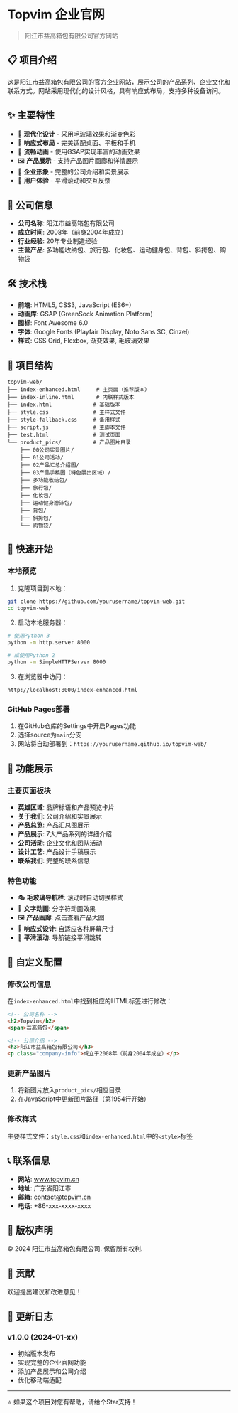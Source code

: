 # Topvim 企业官网

> 阳江市益高箱包有限公司官方网站

## 📋 项目介绍

这是阳江市益高箱包有限公司的官方企业网站，展示公司的产品系列、企业文化和联系方式。网站采用现代化的设计风格，具有响应式布局，支持多种设备访问。

## ✨ 主要特性

- 🎨 **现代化设计** - 采用毛玻璃效果和渐变色彩
- 📱 **响应式布局** - 完美适配桌面、平板和手机
- 🚀 **流畅动画** - 使用GSAP实现丰富的动画效果
- 🖼️ **产品展示** - 支持产品图片画廊和详情展示
- 💼 **企业形象** - 完整的公司介绍和实景展示
- 🌟 **用户体验** - 平滑滚动和交互反馈

## 🏢 公司信息

- **公司名称**: 阳江市益高箱包有限公司
- **成立时间**: 2008年（前身2004年成立）
- **行业经验**: 20年专业制造经验
- **主营产品**: 多功能收纳包、旅行包、化妆包、运动健身包、背包、斜挎包、购物袋

## 🛠️ 技术栈

- **前端**: HTML5, CSS3, JavaScript (ES6+)
- **动画库**: GSAP (GreenSock Animation Platform)
- **图标**: Font Awesome 6.0
- **字体**: Google Fonts (Playfair Display, Noto Sans SC, Cinzel)
- **样式**: CSS Grid, Flexbox, 渐变效果, 毛玻璃效果

## 📂 项目结构

```
topvim-web/
├── index-enhanced.html     # 主页面（推荐版本）
├── index-inline.html       # 内联样式版本
├── index.html             # 基础版本
├── style.css              # 主样式文件
├── style-fallback.css     # 备用样式
├── script.js              # 主脚本文件
├── test.html              # 测试页面
└── product_pics/          # 产品图片目录
    ├── 00公司实景图片/
    ├── 01公司活动/
    ├── 02产品汇总介绍图/
    ├── 03产品手稿图（特色展出区域）/
    ├── 多功能收纳包/
    ├── 旅行包/
    ├── 化妆包/
    ├── 运动健身游泳包/
    ├── 背包/
    ├── 斜挎包/
    └── 购物袋/
```

## 🚀 快速开始

### 本地预览

1. 克隆项目到本地：
```bash
git clone https://github.com/yourusername/topvim-web.git
cd topvim-web
```

2. 启动本地服务器：
```bash
# 使用Python 3
python -m http.server 8000

# 或使用Python 2
python -m SimpleHTTPServer 8000
```

3. 在浏览器中访问：
```
http://localhost:8000/index-enhanced.html
```

### GitHub Pages部署

1. 在GitHub仓库的Settings中开启Pages功能
2. 选择source为`main`分支
3. 网站将自动部署到：`https://yourusername.github.io/topvim-web/`

## 📸 功能展示

### 主要页面板块

- **英雄区域**: 品牌标语和产品预览卡片
- **关于我们**: 公司介绍和实景展示
- **产品总览**: 产品汇总图展示
- **产品展示**: 7大产品系列的详细介绍
- **公司活动**: 企业文化和团队活动
- **设计工艺**: 产品设计手稿展示
- **联系我们**: 完整的联系信息

### 特色功能

- 🎭 **毛玻璃导航栏**: 滚动时自动切换样式
- 🎨 **文字动画**: 分字符动画效果
- 🖼️ **产品画廊**: 点击查看产品大图
- 📱 **响应式设计**: 自适应各种屏幕尺寸
- 🎯 **平滑滚动**: 导航链接平滑跳转

## 🔧 自定义配置

### 修改公司信息

在`index-enhanced.html`中找到相应的HTML标签进行修改：

```html
<!-- 公司名称 -->
<h2>Topvim</h2>
<span>益高箱包</span>

<!-- 公司介绍 -->
<h3>阳江市益高箱包有限公司</h3>
<p class="company-info">成立于2008年（前身2004年成立）</p>
```

### 更新产品图片

1. 将新图片放入`product_pics/`相应目录
2. 在JavaScript中更新图片路径（第1954行开始）

### 修改样式

主要样式文件：`style.css`和`index-enhanced.html`中的`<style>`标签

## 📞 联系信息

- **网站**: www.topvim.cn
- **地址**: 广东省阳江市
- **邮箱**: contact@topvim.cn
- **电话**: +86-xxx-xxxx-xxxx

## 📄 版权声明

© 2024 阳江市益高箱包有限公司. 保留所有权利.

## 🤝 贡献

欢迎提出建议和改进意见！

## 📝 更新日志

### v1.0.0 (2024-01-xx)
- 初始版本发布
- 实现完整的企业官网功能
- 添加产品展示和公司介绍
- 优化移动端适配

---

⭐ 如果这个项目对您有帮助，请给个Star支持！ 